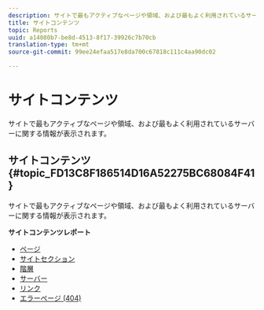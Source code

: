 ```yaml
---
description: サイトで最もアクティブなページや領域、および最もよく利用されているサーバーに関する情報が表示されます。
title: サイトコンテンツ
topic: Reports
uuid: a14080b7-be8d-4513-8f17-39926c7b70cb
translation-type: tm+mt
source-git-commit: 99ee24efaa517e8da700c67818c111c4aa90dc02

---
```



# サイトコンテンツ

サイトで最もアクティブなページや領域、および最もよく利用されているサーバーに関する情報が表示されます。

## サイトコンテンツ {#topic_FD13C8F186514D16A52275BC68084F41}

サイトで最もアクティブなページや領域、および最もよく利用されているサーバーに関する情報が表示されます。

**サイトコンテンツレポート**

* [ページ](/help/components/c-variables/dimensionslist/reports-pages.md)
* [サイトセクション](/help/components/c-variables/dimensionslist/reports-site-sections.md)
* [階層](/help/components/c-variables/dimensionslist/reports-hierarchy.md)
* [サーバー](/help/components/c-variables/dimensionslist/reports-servers.md)
* [リンク](/help/components/c-variables/dimensionslist/reports-links.md)
* [エラーページ (404)](/help/components/c-variables/dimensionslist/reports-pages-not-found.md)

